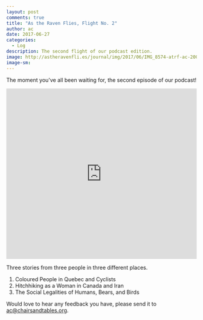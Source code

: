 ```yaml
---
layout: post
comments: true
title: "As the Raven Flies, Flight No. 2"
author: ac
date: 2017-06-27
categories:
  - Log
description: The second flight of our podcast edition.
image: http://astheravenfli.es/journal/img/2017/06/IMG_8574-atrf-ac-2000-web.jpg
image-sm:
---
```


The moment you've all been waiting for, the second episode of our podcast!

<iframe width="100%" height="450" scrolling="no" frameborder="no" src="https://w.soundcloud.com/player/?url=https%3A//api.soundcloud.com/tracks/329976096&amp;auto_play=false&amp;hide_related=false&amp;show_comments=true&amp;show_user=true&amp;show_reposts=false&amp;visual=true"></iframe>

Three stories from three people in three different places. 

1. Coloured People in Quebec and Cyclists
2. Hitchhiking as a Woman in Canada and Iran
3. The Social Legalities of Humans, Bears, and Birds

Would love to hear any feedback you have, please send it to <a href="mailto:ac@chairsandtables.org">ac@chairsandtables.org</a>.


